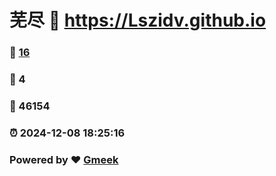 # 芜尽 :link: https://Lszidv.github.io 
### :page_facing_up: [16](https://Lszidv.github.io/tag.html) 
### :speech_balloon: 4 
### :hibiscus: 46154 
### :alarm_clock: 2024-12-08 18:25:16 
### Powered by :heart: [Gmeek](https://github.com/Meekdai/Gmeek)
